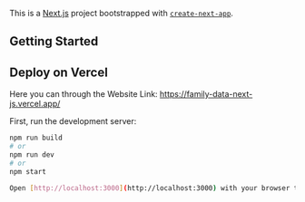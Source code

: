 This is a [Next.js](https://nextjs.org) project bootstrapped with [`create-next-app`](https://nextjs.org/docs/app/api-reference/cli/create-next-app).

## Getting Started

## Deploy on Vercel

Here  you can through the Website Link:
https://family-data-next-js.vercel.app/

First, run the development server:

```bash
npm run build
# or
npm run dev
# or
npm start

Open [http://localhost:3000](http://localhost:3000) with your browser to see the result.




